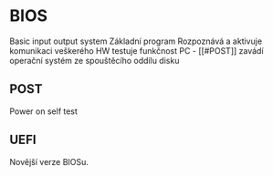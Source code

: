 # BIOS
Basic input output system
Základní program
Rozpoznává a aktivuje komunikaci veškerého HW
testuje funkčnost PC - [[#POST]]
zavádí operační systém ze spouštěcího oddílu disku

## POST
Power on self test

## UEFI
Novější verze BIOSu.